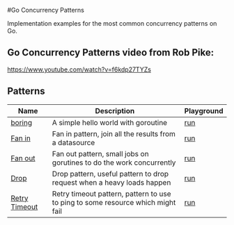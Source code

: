 #Go Concurrency Patterns

Implementation examples for the most common concurrency patterns on Go.

## Go Concurrency Patterns video from Rob Pike:
https://www.youtube.com/watch?v=f6kdp27TYZs

## Patterns

| Name                                                  | Description                                                                     | Playground                                   |
|-------------------------------------------------------|---------------------------------------------------------------------------------|----------------------------------------------|
| [boring](/boring/boring.go)                           | A simple hello world with goroutine                                             | [run](https://play.golang.org/p/8fyYDEqfgqf) | 
| [Fan in](/fan-in/fan-in.go)                           | Fan in pattern, join all the results from a datasource                          | [run](https://play.golang.org/p/K2_nv3Kyahn) | 
| [Fan out](/fan-out/fan-out.go)                        | Fan out pattern, small jobs on gorutines to do the work concurrently            | [run](https://play.golang.org/p/8iwjE9azXF6) | 
| [Drop](/drop/drop.go)                                 | Drop pattern, useful pattern to drop request when a heavy loads happen          | [run](https://play.golang.org/p/wwmN-9bwF9M) | 
| [Retry Timeout](/retry-timeout/retry-timeout.go)      | Retry timeout pattern, pattern to use to ping to some resource which might fail | [run](https://play.golang.org/p/NgbgDUFUvnY) | 